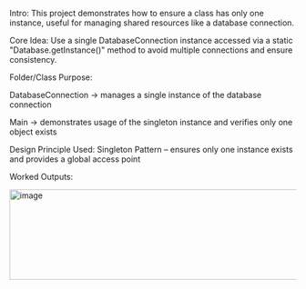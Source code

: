 Intro:
This project demonstrates how to ensure a class has only one instance, useful for managing shared resources like a database connection.

Core Idea:
Use a single DatabaseConnection instance accessed via a static "Database.getInstance()" method to avoid multiple connections and ensure consistency.

Folder/Class Purpose:

DatabaseConnection → manages a single instance of the database connection

Main → demonstrates usage of the singleton instance and verifies only one object exists

Design Principle Used:
Singleton Pattern – ensures only one instance exists and provides a global access point

Worked Outputs:

<img width="619" height="159" alt="image" src="https://github.com/user-attachments/assets/5434322a-36df-488a-814c-f5b57bace0ce" />

